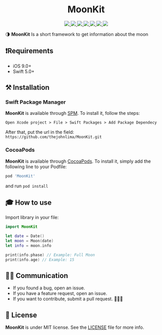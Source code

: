 <h1 align="center">MoonKit</h1>

<p align="center">
 <a href="https://github.com/thejohnlima/MoonKit/releases">
  <img src="https://img.shields.io/github/v/release/thejohnlima/MoonKit?style=for-the-badge">
 </a>
 <a href="https://github.com/thejohnlima/MoonKit/actions">
  <img src="https://img.shields.io/github/workflow/status/thejohnlima/MoonKit/CI/master?style=for-the-badge">
 </a>
 <a href="https://cocoapods.org/pods/MoonKit">
  <img src="https://img.shields.io/badge/Cocoa%20Pods-✓-4BC51D.svg?style=for-the-badge">
 </a>
 <a href="https://github.com/thejohnlima/MoonKit">
  <img src="https://img.shields.io/github/repo-size/thejohnlima/MoonKit.svg?style=for-the-badge">
 </a>
 <a href="https://raw.githubusercontent.com/thejohnlima/MoonKit/master/LICENSE">
  <img src="https://img.shields.io/github/license/thejohnlima/MoonKit.svg?style=for-the-badge">
 </a>
 <a href="https://developer.apple.com/ios/">
  <img src="https://img.shields.io/cocoapods/p/MoonKit?style=for-the-badge">
 </a>
 <a href="https://developer.apple.com/swift/">
  <img src="https://img.shields.io/badge/Swift-5-blue.svg?style=for-the-badge">
 </a>
</p>

🌗 **MoonKit** Is a short framework to get information about the moon

## ❗️Requirements

- iOS 9.0+
- Swift 5.0+

## ⚒ Installation

### Swift Package Manager

**MoonKit** is available through [SPM](https://developer.apple.com/videos/play/wwdc2019/408/). To install
it, follow the steps:

```script
Open Xcode project > File > Swift Packages > Add Package Dependecy
```

After that, put the url in the field: `https://github.com/thejohnlima/MoonKit.git`

### CocoaPods

**MoonKit** is available through [CocoaPods](https://cocoapods.org/pods/MoonKit). To install
it, simply add the following line to your Podfile:

```ruby
pod 'MoonKit'
```

and run `pod install`

## 🎓 How to use

Import library in your file:

```Swift
import MoonKit
```

```swift
let date = Date()
let moon = Moon(date)
let info = moon.info

print(info.phase) // Example: Full Moon
print(info.age) // Example: 15
```

## 🙋🏻‍ Communication

- If you found a bug, open an issue.
- If you have a feature request, open an issue.
- If you want to contribute, submit a pull request. 👨🏻‍💻

## 📜 License

**MoonKit** is under MIT license. See the [LICENSE](https://raw.githubusercontent.com/thejohnlima/MoonKit/master/LICENSE?token=ALdmBr7BYPLFm0JcKkmChbVeGU10EblTks5cgHzcwA%3D%3D) file for more info.
